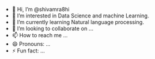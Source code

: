 - 👋 Hi, I’m @shivamra8hi
- 👀 I’m interested in Data Science and machine Learning.
- 🌱 I’m currently learning Natural language processing.
- 💞️ I’m looking to collaborate on ...
- 📫 How to reach me ...
- 😄 Pronouns: ...
- ⚡ Fun fact: ...

<!---
shivamra8hi/shivamra8hi is a ✨ special ✨ repository because its `README.md` (this file) appears on your GitHub profile.
You can click the Preview link to take a look at your changes.
--->
